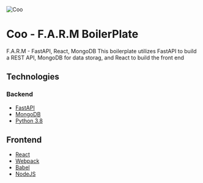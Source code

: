 ![Coo](https://github.com/Pwaters90/Coo/blob/master/coo.jpg)

# Coo - F.A.R.M BoilerPlate
F.A.R.M - FastAPI, React, MongoDB
This boilerplate utilizes FastAPI to build a REST API, MongoDB for data storag, and React to build the front end

## Technologies
### Backend
- [FastAPI](https://fastapi.tiangolo.com/)
- [MongoDB](https://www.mongodb.com/)
- [Python 3.8](https://www.python.org/downloads/release/python-380/)

## Frontend
- [React](https://reactjs.org/)
- [Webpack](https://webpack.js.org/)
- [Babel](https://babeljs.io/)
- [NodeJS](https://nodejs.org/en/)
